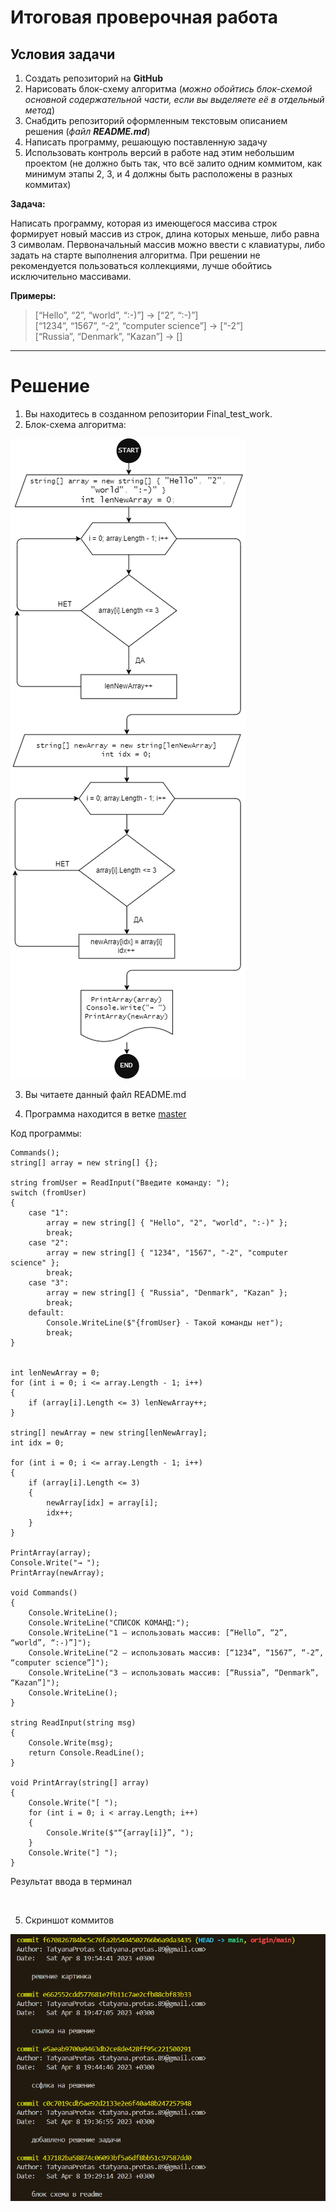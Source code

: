 # **Итоговая проверочная работа**

## **Условия задачи**


1. Создать репозиторий на **GitHub**
2. Нарисовать блок-схему алгоритма (*можно обойтись блок-схемой основной содержательной части, если вы выделяете её в отдельный метод*)
3. Снабдить репозиторий оформленным текстовым описанием решения (*файл **README.md***)
4. Написать программу, решающую поставленную задачу
5. Использовать контроль версий в работе над этим небольшим проектом (не должно быть так, что всё залито одним коммитом, как минимум этапы 2, 3, и 4 должны быть расположены в разных коммитах)

**Задача:**

Написать программу, которая из имеющегося массива строк формирует новый массив из строк, длина которых меньше, либо равна 3 символам. Первоначальный массив можно ввести с клавиатуры, либо задать на старте выполнения алгоритма. При решении не рекомендуется пользоваться коллекциями, лучше обойтись исключительно массивами.

**Примеры:**


>[“Hello”, “2”, “world”, “:-)”] → [“2”, “:-)”]  
[“1234”, “1567”, “-2”, “computer science”] → [“-2”]  
[“Russia”, “Denmark”, “Kazan”] → []

***

# **Решение**

1. Вы находитесь в созданном репозитории Final_test_work.
2. Блок-схема алгоритма:

<kbd><img src="https://github.com/TatyanaProtas/Final_test_work/blob/main/блок_схема.png?raw=true"/></kbd>

3. Вы читаете данный файл README.md

4. Программа находится в ветке [master](https://github.com/TatyanaProtas/Final_test_work/blob/main/Final_test-work.cs "перейти у решению")

Код программы:

```
Commands();
string[] array = new string[] {};

string fromUser = ReadInput("Введите команду: ");
switch (fromUser)
{
    case "1":
        array = new string[] { "Hello", "2", "world", ":-)" };
        break;
    case "2":
        array = new string[] { "1234", "1567", "-2", "computer science" };
        break;
    case "3":
        array = new string[] { "Russia", "Denmark", "Kazan" };
        break;
    default:
        Console.WriteLine($"{fromUser} - Такой команды нет");
        break;
}


int lenNewArray = 0;
for (int i = 0; i <= array.Length - 1; i++)
{
    if (array[i].Length <= 3) lenNewArray++;
}

string[] newArray = new string[lenNewArray];
int idx = 0;

for (int i = 0; i <= array.Length - 1; i++)
{
    if (array[i].Length <= 3)
    {
        newArray[idx] = array[i];
        idx++;
    }
}

PrintArray(array);
Console.Write("→ ");
PrintArray(newArray);

void Commands()
{
    Console.WriteLine();
    Console.WriteLine("СПИСОК КОМАНД:");
    Console.WriteLine("1 – использовать массив: [“Hello”, “2”, “world”, “:-)”]");
    Console.WriteLine("2 – использовать массив: [“1234”, “1567”, “-2”, “computer science”]");
    Console.WriteLine("3 – использовать массив: [“Russia”, “Denmark”, “Kazan”]");
    Console.WriteLine();
}

string ReadInput(string msg)
{
    Console.Write(msg);
    return Console.ReadLine();
}

void PrintArray(string[] array)
{
    Console.Write("[ ");
    for (int i = 0; i < array.Length; i++)
    {
        Console.Write($"“{array[i]}”, ");
    }
    Console.Write("] ");
}
```
Результат ввода в терминал

<kbd><img src=""/></kbd>

5. Скриншот коммитов

<kbd><img src="https://github.com/TatyanaProtas/Final_test_work/blob/main/Screenshot.png?raw=true"/></kbd>